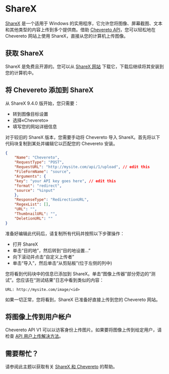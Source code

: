 # ShareX

[ShareX](https://en.wikipedia.org/wiki/ShareX) 是一个适用于 Windows 的实用程序，它允许您将图像、屏幕截图、文本和其他类型的内容上传到多个提供商。借助 [Chevereto API](./../API/V1.md)，您可以轻松地在 Chevereto 网站上使用 ShareX，直接从您的计算机上传图像。

## 获取 ShareX

ShareX 是免费且开源的。您可以从 [ShareX 网站](https://getsharex.com/) 下载它，下载后继续将其安装到您的计算机中。

## 将 Chevereto 添加到 ShareX

从 ShareX 9.4.0 版开始，您只需要：

- 转到图像目标设置
- 选择«Chevereto»
- 填写您的网站详细信息

对于较旧的 ShareX 版本，您需要手动将 Chevereto 导入 ShareX。首先将以下代码块复制到某处并编辑它以匹配您的 Chevereto 安装。

```json
{
    "Name": "Chevereto",
    "RequestType": "POST",
    "RequestURL": "http://mysite.com/api/1/upload", // edit this
    "FileFormName": "source",
    "Arguments": {
    "key": "your API key goes here", // edit this
    "format": "redirect",
    "source": "%input"
    },
    "ResponseType": "RedirectionURL",
    "RegexList": [],
    "URL": "",
    "ThumbnailURL": "",
    "DeletionURL": ""
}
```

准备好编辑此代码后，请复制所有代码并按照以下步骤操作：

- 打开 ShareX
- 单击“目的地”，然后转到“目的地设置...”
- 向下滚动并点击“自定义上传者”
- 单击“导入”，然后单击“从剪贴板”(位于左侧的列中)

您将看到代码块中的信息已添加到 ShareX。单击“图像上传器”部分旁边的“测试”。您应该在“测试结果”日志中看到类似的内容：

```plain
URL: http://mysite.com/image/<id>
```

如果一切正常，您将看到，ShareX 已准备好直接上传到您的 Chevereto 网站。

## 将图像上传到用户帐户

Chevereto API V1 可以以访客身份上传图片。如果要将图像上传到给定用户，请检查 [API 用户上传解决方法](./../API/V1.md)。

## 需要帮忙？

请参阅此主题以获取有关 [ShareX 和 Chevereto](https://chevereto.com/community/threads/sharex-and-chevereto.5254/) 的帮助。
